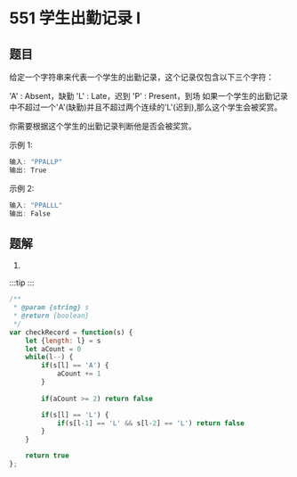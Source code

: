 # 551 学生出勤记录 I

## 题目
给定一个字符串来代表一个学生的出勤记录，这个记录仅包含以下三个字符：

'A' : Absent，缺勤
'L' : Late，迟到
'P' : Present，到场
如果一个学生的出勤记录中不超过一个'A'(缺勤)并且不超过两个连续的'L'(迟到),那么这个学生会被奖赏。

你需要根据这个学生的出勤记录判断他是否会被奖赏。

示例 1:
```js
输入: "PPALLP"
输出: True
```
示例 2:
```js
输入: "PPALLL"
输出: False
```

## 题解

1.

:::tip
<runtime :list="[80, 80.97, 38, 17.49]" />
:::


```js
/**
 * @param {string} s
 * @return {boolean}
 */
var checkRecord = function(s) {
    let {length: l} = s
    let aCount = 0
    while(l--) {
        if(s[l] == 'A') {
            aCount += 1
        }
        
        if(aCount >= 2) return false

        if(s[l] == 'L') {
            if(s[l-1] == 'L' && s[l-2] == 'L') return false
        }
    }

    return true
};
```

<situation>
    <template v-slot:time>
        `O(n)`，使用了 while循环
    </template>
    <template v-slot:space>
        `O(1)`，使用一个常量储存值
    </template>
    <template v-slot:good>
        如果在开头发现两个 'A'或者遇到三个连续的 'L'
    </template>
    <template v-slot:bad>
        没有发现重复的值，那么会完成整个循环
    </template>
</situation>